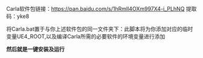 

Carla软件包链接：https://pan.baidu.com/s/1hRmlI4OXm997X4-i_PLhNQ 
提取码：yke8 

将Carla.bat置于与你上述软件包的同一文件夹下：此脚本将为你添加对应的临时变量UE4_ROOT,以及编译Carla所需的必要软件的环境变量进行添加

**然后就是一键安装及运行**
